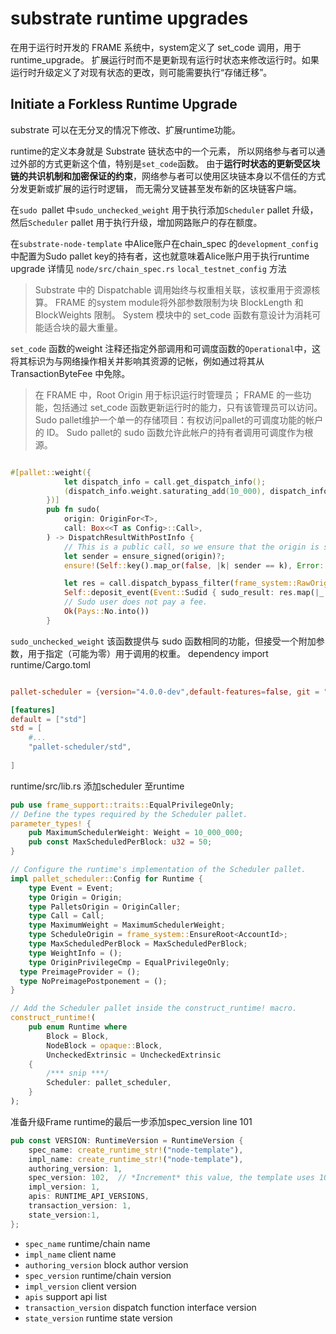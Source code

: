 # substrate runtime upgrades
在用于运行时开发的 FRAME 系统中，system定义了 set_code 调用，用于runtime_upgrade。
扩展运行时而不是更新现有运行时状态来修改运行时。如果运行时升级定义了对现有状态的更改，则可能需要执行“存储迁移”。

## Initiate a Forkless Runtime Upgrade
substrate 可以在无分叉的情况下修改、扩展runtime功能。

runtime的定义本身就是 Substrate 链状态中的一个元素，
所以网络参与者可以通过外部的方式更新这个值，特别是` set_code `函数。
由于**运行时状态的更新受区块链的共识机制和加密保证的约束**，网络参与者可以使用区块链本身以不信任的方式分发更新或扩展的运行时逻辑，
而无需分叉链甚至发布新的区块链客户端。

在`sudo `pallet 中`sudo_unchecked_weight` 用于执行添加`Scheduler` pallet 升级，然后`Scheduler` pallet 用于执行升级，增加网路账户的存在额度。

在`substrate-node-template` 中Alice账户在chain_spec 的`development_config`中配置为Sudo pallet key的持有者，这也就意味着Alice账户用于执行runtime upgrade
详情见 `node/src/chain_spec.rs` `local_testnet_config` 方法

>Substrate 中的 Dispatchable 调用始终与权重相关联，该权重用于资源核算。 
> FRAME 的system module将外部参数限制为块 BlockLength 和 BlockWeights 限制。 
> System 模块中的 set_code 函数有意设计为消耗可能适合块的最大重量。

`set_code` 函数的weight 注释还指定外部调用和可调度函数的`Operational`中，这将其标识为与网络操作相关并影响其资源的记帐，例如通过将其从 TransactionByteFee 中免除。

>在 FRAME 中，Root Origin 用于标识运行时管理员； 
> FRAME 的一些功能，包括通过 set_code 函数更新运行时的能力，只有该管理员可以访问。 
> Sudo pallet维护一个单一的存储项目：有权访问pallet的可调度功能的帐户的 ID。 
> Sudo pallet的 sudo 函数允许此帐户的持有者调用可调度作为根源。

```rust

#[pallet::weight({
			let dispatch_info = call.get_dispatch_info();
			(dispatch_info.weight.saturating_add(10_000), dispatch_info.class)
		})]
		pub fn sudo(
			origin: OriginFor<T>,
			call: Box<<T as Config>::Call>,
		) -> DispatchResultWithPostInfo {
			// This is a public call, so we ensure that the origin is some signed account.
			let sender = ensure_signed(origin)?;
			ensure!(Self::key().map_or(false, |k| sender == k), Error::<T>::RequireSudo);

			let res = call.dispatch_bypass_filter(frame_system::RawOrigin::Root.into());
			Self::deposit_event(Event::Sudid { sudo_result: res.map(|_| ()).map_err(|e| e.error) });
			// Sudo user does not pay a fee.
			Ok(Pays::No.into())
		}
```
`sudo_unchecked_weight`  该函数提供与 sudo 函数相同的功能，但接受一个附加参数，用于指定（可能为零）用于调用的权重。
dependency import
runtime/Cargo.toml
```toml

pallet-scheduler = {version="4.0.0-dev",default-features=false, git = "https://github.com/paritytech/substrate.git", branch = "polkadot-v0.9.23"}

[features]
default = ["std"]
std = [
    #... 
    "pallet-scheduler/std",
    
]
```

runtime/src/lib.rs  添加scheduler 至runtime
```rust
pub use frame_support::traits::EqualPrivilegeOnly;
// Define the types required by the Scheduler pallet.
parameter_types! {
    pub MaximumSchedulerWeight: Weight = 10_000_000;
    pub const MaxScheduledPerBlock: u32 = 50;
}

// Configure the runtime's implementation of the Scheduler pallet.
impl pallet_scheduler::Config for Runtime {
    type Event = Event;
    type Origin = Origin;
    type PalletsOrigin = OriginCaller;
    type Call = Call;
    type MaximumWeight = MaximumSchedulerWeight;
    type ScheduleOrigin = frame_system::EnsureRoot<AccountId>;
    type MaxScheduledPerBlock = MaxScheduledPerBlock;
    type WeightInfo = ();
    type OriginPrivilegeCmp = EqualPrivilegeOnly;
  type PreimageProvider = ();
  type NoPreimagePostponement = ();
}

// Add the Scheduler pallet inside the construct_runtime! macro.
construct_runtime!(
    pub enum Runtime where
        Block = Block,
        NodeBlock = opaque::Block,
        UncheckedExtrinsic = UncheckedExtrinsic
    {
        /*** snip ***/
        Scheduler: pallet_scheduler,
    }
);
```

准备升级Frame runtime的最后一步添加spec_version
line 101
```rust
pub const VERSION: RuntimeVersion = RuntimeVersion {
    spec_name: create_runtime_str!("node-template"),
    impl_name: create_runtime_str!("node-template"),
    authoring_version: 1,
    spec_version: 102,  // *Increment* this value, the template uses 100 as a base
    impl_version: 1,
    apis: RUNTIME_API_VERSIONS,
    transaction_version: 1,
    state_version:1,
};
```

- `spec_name` runtime/chain name
- `impl_name` client name
- `authoring_version` block author version
- `spec_version` runtime/chain version
- `impl_version` client version
- `apis` support api list
- `transaction_version` dispatch function interface version
- `state_version` runtime state version


